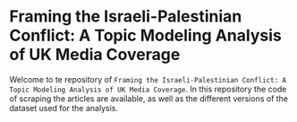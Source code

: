 # Framing the Israeli-Palestinian Conflict: A Topic Modeling Analysis of UK Media Coverage 
Welcome to te repository of `Framing the Israeli-Palestinian Conflict: A Topic Modeling Analysis of UK Media Coverage`. 
In this repository the code of scraping the articles are available, as well as the different versions of the dataset used for the analysis. 
